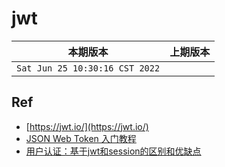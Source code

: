 # jwt

|本期版本|上期版本
|:---:|:---:
`Sat Jun 25 10:30:16 CST 2022` |


## Ref

* [https://jwt.io/](https://jwt.io/)
* [JSON Web Token 入门教程](https://www.ruanyifeng.com/blog/2018/07/json_web_token-tutorial.html)
* [用户认证：基于jwt和session的区别和优缺点 ](https://www.cnblogs.com/yuanrw/p/10089796.html)